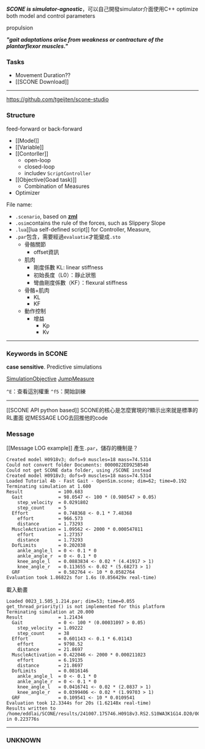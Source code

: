 ***SCONE is simulator-agnostic***，可以自己開發simulator介面使用C++
optimize both model and control parameters

propulsion

***"gait adaptations arise from weakness or contracture of the plantarflexor muscles."***
### Tasks
- Movement Duration??
- [[SCONE Download]]

---
https://github.com/tgeijten/scone-studio
### Structure
feed-forward or back-forward
- [[Model]]
- [[Variable]]
- [[Contorller]]
	- open-loop
	- closed-loop
	- includev `ScriptController`
- [[Objective(Goad task)]]
	- Combination of Measures
- Optimizer

File name:
- `.scenario`, based on **[zml](https://github.com/tgeijten/zml)**
- `.osim`contains the rule of the forces, such as Slippery Slope
- `.lua`[[lua self-defined script]] for Controller, Measure, 
- `.par`包含，需要經過`evaluatie`才能變成`.sto`
	- 骨骼關節
		- offset資訊
	- 肌肉
		- 剛度係數 KL: linear stiffness
		- 初始長度（L0）：靜止狀態
		- 彎曲剛度係數（KF）：flexural stiffness
	- 骨骼+肌肉
		- KL
		- KF
	- 動作控制
		- 增益
			- Kp
			- Kv

---
### Keywords in SCONE 
**case sensitive**.
Predictive simulations

[SimulationObjective](https://scone.software/doku.php?id=ref:simulation_objective "ref:simulation_objective")
[JumpMeasure](https://scone.software/doku.php?id=ref:jump_measure "ref:jump_measure")

`^E`：查看這別權重
`^f5`：開始訓練

---
[[SCONE API python based]]
SCONE的核心是怎麼實現的?顯示出來就是標準的RL畫面
從MESSAGE LOG去回推他的code
### Message
[[Message LOG example]]
產生`.par`，儲存的機制是？
```
Created model H0918v3; dofs=9 muscles=18 mass=74.5314
Could not convert folder Documents: 0000022ED925B540
Could not get SCONE data folder, using /SCONE instead
Created model H0918v3; dofs=9 muscles=18 mass=74.5314
Loaded Tutorial 4b - Fast Gait - OpenSim.scone; dim=62; time=0.192
Terminating simulation at 1.600
Result             = 100.683
  Gait             = 98.0547 <- 100 * (0.980547 > 0.05)
    step_velocity  = 0.0291802
    step_count     = 5
  Effort           = 0.748368 <- 0.1 * 7.48368
    effort         = 966.573
    distance       = 1.73293
  MuscleActivation = 1.09562 <- 2000 * 0.000547811
    effort         = 1.27357
    distance       = 1.73293
  DofLimits        = 0.202038
    ankle_angle_l  = 0 <- 0.1 * 0
    ankle_angle_r  = 0 <- 0.1 * 0
    knee_angle_l   = 0.0883834 <- 0.02 * (4.41917 > 1)
    knee_angle_r   = 0.113655 <- 0.02 * (5.68273 > 1)
  GRF              = 0.582764 <- 10 * 0.0582764
Evaluation took 1.86822s for 1.6s (0.856429x real-time)
```
載入動畫
```
Loaded 0023_1.505_1.214.par; dim=53; time=0.055
get_thread_priority() is not implemented for this platform
Terminating simulation at 20.000
Result             = 1.21434
  Gait             = 0 <- 100 * (0.00031097 > 0.05)
    step_velocity  = 1.09222
    step_count     = 38
  Effort           = 0.601143 <- 0.1 * 6.01143
    effort         = 9798.52
    distance       = 21.8697
  MuscleActivation = 0.422046 <- 2000 * 0.000211023
    effort         = 6.19135
    distance       = 21.8697
  DofLimits        = 0.0816146
    ankle_angle_l  = 0 <- 0.1 * 0
    ankle_angle_r  = 0 <- 0.1 * 0
    knee_angle_l   = 0.0416741 <- 0.02 * (2.0837 > 1)
    knee_angle_r   = 0.0399406 <- 0.02 * (1.99703 > 1)
  GRF              = 0.109541 <- 10 * 0.0109541
Evaluation took 12.3344s for 20s (1.62148x real-time)
Results written to /home/eddlai/SCONE/results/241007.175746.H0918v3.RS2.S10WA3K1G14.D20/0023_1.505_1.214.par.sto in 0.223776s
```

---
### UNKNOWN